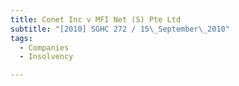 ```yaml
---
title: Conet Inc v MFI Net (S) Pte Ltd 
subtitle: "[2010] SGHC 272 / 15\_September\_2010"
tags:
  - Companies
  - Insolvency

---
```


